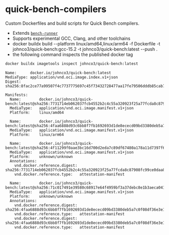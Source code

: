 # quick-bench-compilers

Custom Dockerfiles and build scripts for Quick Bench compilers.
- Extends [`bench-runner`](https://github.com/FredTingaud/bench-runner)
- Supports experimental GCC, Clang, and other toolchains
- docker buildx build --platform linux/amd64,linux/arm64 -f Dockerfile -t johnco3/quick-bench:gcc-15.2 -t johnco3/quick-bench:latest --push .
- the following command inspects the published docker tag
```bash
docker buildx imagetools inspect johnco3/quick-bench:latest
```
```docker
Name:      docker.io/johnco3/quick-bench:latest
MediaType: application/vnd.oci.image.index.v1+json
Digest:    sha256:8fac2ce77a99507f4c7737775697c45f73432728477aa17fe79506dddb85cab7

Manifests:
  Name:        docker.io/johnco3/quick-bench:latest@sha256:7731714eb062037fcb4552b2c4c55a320923f25a77fcda8c87908fc99ce0daa8
  MediaType:   application/vnd.oci.image.manifest.v1+json
  Platform:    linux/amd64

  Name:        docker.io/johnco3/quick-bench:latest@sha256:4faa6888d93c6bb8f7fb1692693d1de8ececd09bd3380deb5a7c0f08df36e3e1
  MediaType:   application/vnd.oci.image.manifest.v1+json
  Platform:    linux/arm64

  Name:        docker.io/johnco3/quick-bench:latest@sha256:4f11299f0aae3bc16d700d2eda7c89df67480a178a11d7397f68d58d5847e8ff
  MediaType:   application/vnd.oci.image.manifest.v1+json
  Platform:    unknown/unknown
  Annotations:
    vnd.docker.reference.digest: sha256:7731714eb062037fcb4552b2c4c55a320923f25a77fcda8c87908fc99ce0daa8
    vnd.docker.reference.type:   attestation-manifest

  Name:        docker.io/johnco3/quick-bench:latest@sha256:71c017491e39580c68917e64f4959bf3a37debc8e1b3aeca0415b9b68a9cc327
  MediaType:   application/vnd.oci.image.manifest.v1+json
  Platform:    unknown/unknown
  Annotations:
    vnd.docker.reference.digest: sha256:4faa6888d93c6bb8f7fb1692693d1de8ececd09bd3380deb5a7c0f08df36e3e1
    vnd.docker.reference.type:   attestation-manifest
    vnd.docker.reference.digest: sha256:4faa6888d93c6bb8f7fb1692693d1de8ececd09bd3380deb5a7c0f08df36e3e1
    vnd.docker.reference.type:   attestation-manifest
```
